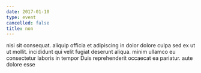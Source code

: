 ```yaml
---
date: 2017-01-10
type: event
cancelled: false
title: non
---
```

nisi sit consequat. aliquip officia et adipiscing in dolor dolore culpa sed ex ut ut mollit. incididunt qui velit fugiat deserunt aliqua. minim ullamco eu consectetur laboris in tempor Duis reprehenderit occaecat ea pariatur. aute dolore esse